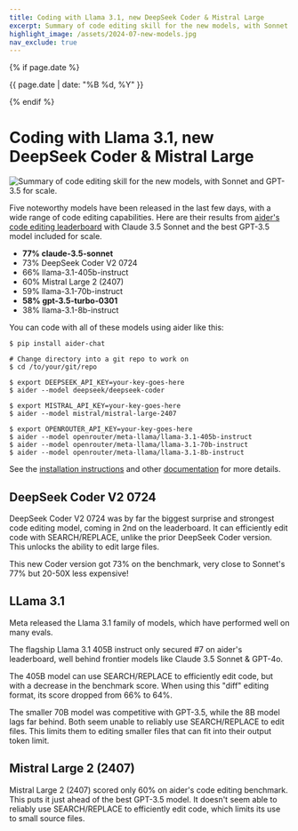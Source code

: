 ```yaml
---
title: Coding with Llama 3.1, new DeepSeek Coder & Mistral Large
excerpt: Summary of code editing skill for the new models, with Sonnet and GPT-3.5 for scale.
highlight_image: /assets/2024-07-new-models.jpg
nav_exclude: true
---
```

{% if page.date %}
<p class="post-date">{{ page.date | date: "%B %d, %Y" }}</p>
{% endif %}

# Coding with Llama 3.1, new DeepSeek Coder & Mistral Large

![Summary of code editing skill for the new models, with Sonnet and GPT-3.5 for scale.](/assets/2024-07-new-models.jpg)

Five noteworthy models have been released in the last few days,
with a wide range of code editing capabilities.
Here are their results from
[aider's code editing leaderboard](https://aider.chat/docs/leaderboards/)
with Claude 3.5 Sonnet and the best GPT-3.5 model
included for scale.

- **77% claude-3.5-sonnet**
- 73% DeepSeek Coder V2 0724
- 66% llama-3.1-405b-instruct
- 60% Mistral Large 2 (2407)
- 59% llama-3.1-70b-instruct
- **58% gpt-3.5-turbo-0301**
- 38% llama-3.1-8b-instruct

You can code with all of these models using aider like this:

```
$ pip install aider-chat

# Change directory into a git repo to work on
$ cd /to/your/git/repo

$ export DEEPSEEK_API_KEY=your-key-goes-here
$ aider --model deepseek/deepseek-coder

$ export MISTRAL_API_KEY=your-key-goes-here
$ aider --model mistral/mistral-large-2407

$ export OPENROUTER_API_KEY=your-key-goes-here
$ aider --model openrouter/meta-llama/llama-3.1-405b-instruct
$ aider --model openrouter/meta-llama/llama-3.1-70b-instruct
$ aider --model openrouter/meta-llama/llama-3.1-8b-instruct
```

See the
[installation instructions](https://aider.chat/docs/install.html)
and other
[documentation](https://aider.chat/docs/usage.html)
for more details.

## DeepSeek Coder V2 0724

DeepSeek Coder V2 0724 was by far the biggest surprise
and strongest code editing model, coming in 2nd on the leaderboard.
It can
efficiently edit code with SEARCH/REPLACE, unlike
the prior DeepSeek Coder version.
This unlocks the ability to edit large files. 

This new Coder version got 73% on the benchmark,
very
close to Sonnet's 77% but 20-50X less expensive!

## LLama 3.1

Meta released the
Llama 3.1 family of models,
which have performed well on many evals.

The flagship Llama 3.1 405B instruct only 
secured #7 on aider's leaderboard, 
well behind frontier models like
Claude 3.5 Sonnet & GPT-4o. 

The 405B model can use SEARCH/REPLACE to efficiently
edit code, but with a decrease in the benchmark score.
When using this "diff" editing format, its score dropped 
from 66% to 64%.

The smaller 70B model was competitive with GPT-3.5, while
the 8B model lags far behind.
Both seem unable to reliably use SEARCH/REPLACE to edit files.
This limits them to editing smaller files that can
fit into their output token limit.

## Mistral Large 2 (2407)

Mistral Large 2 (2407) scored only 60% on aider's code editing
benchmark. 
This puts it just ahead of the best GPT-3.5 model. 
It
doesn't seem able to reliably use SEARCH/REPLACE to efficiently edit
code,
which limits its use to small source files.




